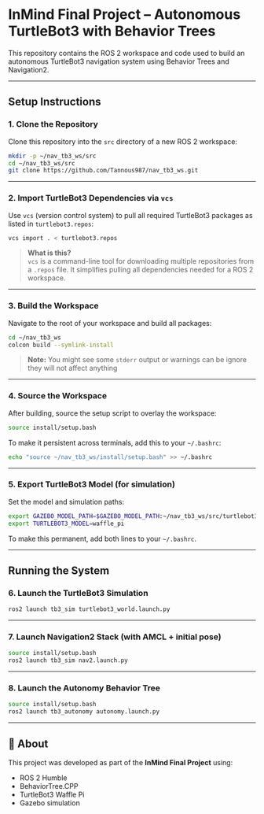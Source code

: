 # InMind Final Project – Autonomous TurtleBot3 with Behavior Trees

This repository contains the ROS 2 workspace and code used to build an autonomous TurtleBot3 navigation system using Behavior Trees and Navigation2.

---

## Setup Instructions

### 1. Clone the Repository

Clone this repository into the `src` directory of a new ROS 2 workspace:

```bash
mkdir -p ~/nav_tb3_ws/src
cd ~/nav_tb3_ws/src
git clone https://github.com/Tannous987/nav_tb3_ws.git
```

---

### 2. Import TurtleBot3 Dependencies via `vcs`

Use `vcs` (version control system) to pull all required TurtleBot3 packages as listed in `turtlebot3.repos`:

```bash
vcs import . < turtlebot3.repos
```

> **What is this?**  
> `vcs` is a command-line tool for downloading multiple repositories from a `.repos` file. It simplifies pulling all dependencies needed for a ROS 2 workspace.

---

### 3. Build the Workspace

Navigate to the root of your workspace and build all packages:

```bash
cd ~/nav_tb3_ws
colcon build --symlink-install
```

>**Note:** You might see some `stderr` output or warnings can be ignore they will not affect anything

---

### 4. Source the Workspace

After building, source the setup script to overlay the workspace:

```bash
source install/setup.bash
```

To make it persistent across terminals, add this to your `~/.bashrc`:

```bash
echo "source ~/nav_tb3_ws/install/setup.bash" >> ~/.bashrc
```

---

### 5. Export TurtleBot3 Model (for simulation)

Set the model and simulation paths:

```bash
export GAZEBO_MODEL_PATH=$GAZEBO_MODEL_PATH:~/nav_tb3_ws/src/turtlebot3/turtlebot3_simulations/turtlebot3_gazebo/models
export TURTLEBOT3_MODEL=waffle_pi
```

To make this permanent, add both lines to your `~/.bashrc`.

---

## Running the System

### 6. Launch the TurtleBot3 Simulation

```bash
ros2 launch tb3_sim turtlebot3_world.launch.py
```

---

### 7. Launch Navigation2 Stack (with AMCL + initial pose)

```bash
source install/setup.bash
ros2 launch tb3_sim nav2.launch.py
```

---

### 8. Launch the Autonomy Behavior Tree

```bash
source install/setup.bash
ros2 launch tb3_autonomy autonomy.launch.py
```

---

## 🤖 About

This project was developed as part of the **InMind Final Project** using:
- ROS 2 Humble
- BehaviorTree.CPP
- TurtleBot3 Waffle Pi
- Gazebo simulation
